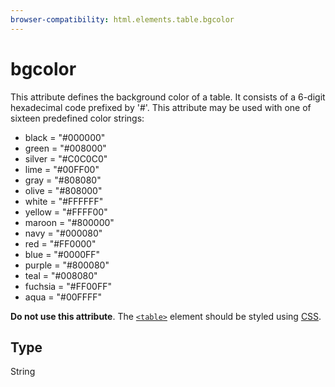 ```yaml
---
browser-compatibility: html.elements.table.bgcolor
---
```


# bgcolor

This attribute defines the background color of a table. It consists of a 6-digit hexadecimal code prefixed by '#'. This attribute may be used with one of sixteen predefined color strings:

* black = "#000000"
* green = "#008000"
* silver = "#C0C0C0"
* lime = "#00FF00"
* gray = "#808080"
* olive = "#808000"
* white = "#FFFFFF"
* yellow = "#FFFF00"
* maroon = "#800000"
* navy = "#000080"
* red = "#FF0000"
* blue = "#0000FF"
* purple = "#800080"
* teal = "#008080"
* fuchsia = "#FF00FF"
* aqua = "#00FFFF"

**Do not use this attribute**. The [`<table>`](https://developer.mozilla.org/en-US/docs/Web/HTML/Element/table) element should be styled using [CSS](https://developer.mozilla.org/en-US/docs/CSS).

## Type

String
